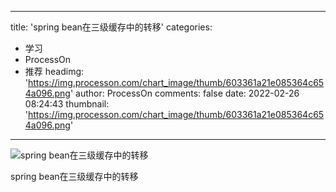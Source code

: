 
---
title: 'spring bean在三级缓存中的转移'
categories: 
 - 学习
 - ProcessOn
 - 推荐
headimg: 'https://img.processon.com/chart_image/thumb/603361a21e085364c654a096.png'
author: ProcessOn
comments: false
date: 2022-02-26 08:24:43
thumbnail: 'https://img.processon.com/chart_image/thumb/603361a21e085364c654a096.png'
---

<div>   
<img class="thumb" alt="spring bean在三级缓存中的转移" src="https://img.processon.com/chart_image/thumb/603361a21e085364c654a096.png" referrerpolicy="no-referrer">
<p>spring bean在三级缓存中的转移</p>  
</div>
            